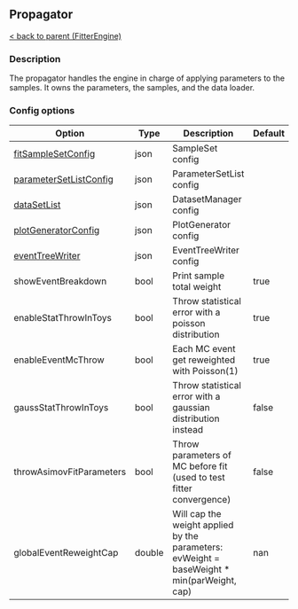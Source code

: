 ## Propagator

[< back to parent (FitterEngine)](FitterEngine.md)

### Description

The propagator handles the engine in charge of applying parameters to the samples.
It owns the parameters, the samples, and the data loader.


### Config options

| Option                                         | Type   | Description                                                                                | Default |
|------------------------------------------------|--------|--------------------------------------------------------------------------------------------|---------|
| [fitSampleSetConfig](./SampleSet.md)        | json   | SampleSet config                                                                        |         |
| [parameterSetListConfig](./ParameterSet.md) | json   | ParameterSetList config                                                                    |         |
| [dataSetList](./DatasetDefinition.md)              | json   | DatasetManager config                                                                      |         |
| [plotGeneratorConfig](PlotGenerator.md)      | json   | PlotGenerator config                                                                       |         |
| [eventTreeWriter](EventTreeWriter.md)        | json   | EventTreeWriter config                                                                     |         |
| showEventBreakdown                             | bool   | Print sample total weight                                                                  | true    |
| enableStatThrowInToys                          | bool   | Throw statistical error with a poisson distribution                                        | true    |
| enableEventMcThrow                             | bool   | Each MC event get reweighted with Poisson(1)                                               | true    |
| gaussStatThrowInToys                           | bool   | Throw statistical error with a gaussian distribution instead                               | false   |
| throwAsimovFitParameters                       | bool   | Throw parameters of MC before fit (used to test fitter convergence)                        | false   |
| globalEventReweightCap                         | double | Will cap the weight applied by the parameters: evWeight = baseWeight * min(parWeight, cap) | nan     |

